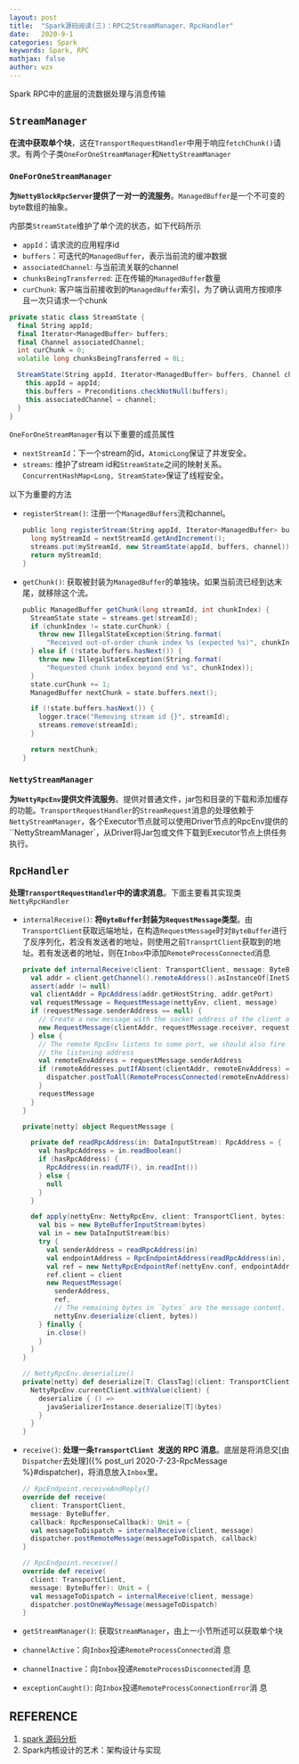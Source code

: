 ```yaml
---
layout: post
title:  "Spark源码阅读(三)：RPC之StreamManager、RpcHandler"
date:   2020-9-1
categories: Spark
keywords: Spark, RPC
mathjax: false
author: wzx
---
```


Spark RPC中的底层的流数据处理与消息传输




## `StreamManager`

**在流中获取单个块**，这在`TransportRequestHandler`中用于响应`fetchChunk()`请求。有两个子类`OneForOneStreamManager`和`NettyStreamManager`

### `OneForOneStreamManager`

**为`NettyBlockRpcServer`提供了一对一的流服务**。`ManagedBuffer`是一个不可变的byte数组的抽象。

内部类`StreamState`维护了单个流的状态，如下代码所示

- `appId`：请求流的应用程序id
- `buffers`：可迭代的`ManagedBuffer`，表示当前流的缓冲数据
- `associatedChannel`: 与当前流关联的channel
- `chunksBeingTransferred`: 正在传输的`ManagedBuffer`数量
- `curChunk`: 客户端当前接收到的`ManagedBuffer`索引，为了确认调用方按顺序且一次只请求一个chunk

```scala
private static class StreamState {
  final String appId;
  final Iterator<ManagedBuffer> buffers;
  final Channel associatedChannel;
  int curChunk = 0;
  volatile long chunksBeingTransferred = 0L;

  StreamState(String appId, Iterator<ManagedBuffer> buffers, Channel channel) {
    this.appId = appId;
    this.buffers = Preconditions.checkNotNull(buffers);
    this.associatedChannel = channel;
  }
}
```

`OneForOneStreamManager`有以下重要的成员属性

- `nextStreamId`：下一个stream的id，`AtomicLong`保证了并发安全。
- `streams`: 维护了stream id和`StreamState`之间的映射关系。`ConcurrentHashMap<Long, StreamState>`保证了线程安全。

以下为重要的方法

- `registerStream()`: 注册一个`ManagedBuffers`流和channel。

  ```scala
  public long registerStream(String appId, Iterator<ManagedBuffer> buffers, Channel channel) {
    long myStreamId = nextStreamId.getAndIncrement();
    streams.put(myStreamId, new StreamState(appId, buffers, channel));
    return myStreamId;
  }
  ```

- `getChunk()`: 获取被封装为`ManagedBuffer`的单独块。如果当前流已经到达末尾，就移除这个流。

  ```scala
  public ManagedBuffer getChunk(long streamId, int chunkIndex) {
    StreamState state = streams.get(streamId);
    if (chunkIndex != state.curChunk) {
      throw new IllegalStateException(String.format(
        "Received out-of-order chunk index %s (expected %s)", chunkIndex, state.curChunk));
    } else if (!state.buffers.hasNext()) {
      throw new IllegalStateException(String.format(
        "Requested chunk index beyond end %s", chunkIndex));
    }
    state.curChunk += 1;
    ManagedBuffer nextChunk = state.buffers.next();

    if (!state.buffers.hasNext()) {
      logger.trace("Removing stream id {}", streamId);
      streams.remove(streamId);
    }

    return nextChunk;
  }
  ```



### `NettyStreamManager`

**为`NettyRpcEnv`提供文件流服务**。提供对普通文件，jar包和目录的下载和添加缓存的功能。`TransportRequestHandler`的`StreamRequest`消息的处理依赖于`NettyStreamManager`，各个Executor节点就可以使用Driver节点的RpcEnv提供的``NettyStreamManager`，从Driver将Jar包或文件下载到Executor节点上供任务执行。

## `RpcHandler`

**处理`TransportRequestHandler`中的请求消息**。下面主要看其实现类`NettyRpcHandler`

- `internalReceive()`: **将`ByteBuffer`封装为`RequestMessage`类型**。由`TransportClient`获取远端地址，在构造`RequestMessage`时对`ByteBuffer`进行了反序列化，若没有发送者的地址，则使用之前`TransprtClient`获取到的地址。若有发送者的地址，则在`Inbox`中添加`RemoteProcessConnected`消息

  ```scala
  private def internalReceive(client: TransportClient, message: ByteBuffer): RequestMessage = {
    val addr = client.getChannel().remoteAddress().asInstanceOf[InetSocketAddress]
    assert(addr != null)
    val clientAddr = RpcAddress(addr.getHostString, addr.getPort)
    val requestMessage = RequestMessage(nettyEnv, client, message)
    if (requestMessage.senderAddress == null) {
      // Create a new message with the socket address of the client as the sender.
      new RequestMessage(clientAddr, requestMessage.receiver, requestMessage.content)
    } else {
      // The remote RpcEnv listens to some port, we should also fire a RemoteProcessConnected for
      // the listening address
      val remoteEnvAddress = requestMessage.senderAddress
      if (remoteAddresses.putIfAbsent(clientAddr, remoteEnvAddress) == null) {
        dispatcher.postToAll(RemoteProcessConnected(remoteEnvAddress))
      }
      requestMessage
    }
  }

  private[netty] object RequestMessage {

    private def readRpcAddress(in: DataInputStream): RpcAddress = {
      val hasRpcAddress = in.readBoolean()
      if (hasRpcAddress) {
        RpcAddress(in.readUTF(), in.readInt())
      } else {
        null
      }
    }

    def apply(nettyEnv: NettyRpcEnv, client: TransportClient, bytes: ByteBuffer): RequestMessage = {
      val bis = new ByteBufferInputStream(bytes)
      val in = new DataInputStream(bis)
      try {
        val senderAddress = readRpcAddress(in)
        val endpointAddress = RpcEndpointAddress(readRpcAddress(in), in.readUTF())
        val ref = new NettyRpcEndpointRef(nettyEnv.conf, endpointAddress, nettyEnv)
        ref.client = client
        new RequestMessage(
          senderAddress,
          ref,
          // The remaining bytes in `bytes` are the message content.
          nettyEnv.deserialize(client, bytes))
      } finally {
        in.close()
      }
    }
  }

  // NettyRpcEnv.deserialize()
  private[netty] def deserialize[T: ClassTag](client: TransportClient, bytes: ByteBuffer): T = {
    NettyRpcEnv.currentClient.withValue(client) {
      deserialize { () =>
        javaSerializerInstance.deserialize[T](bytes)
      }
    }
  }
  ```

- `receive()`:  **处理一条`TransportClient `发送的 RPC 消息**。底层是将消息交[由`Dispatcher`去处理]({% post_url 2020-7-23-RpcMessage %}#dispatcher)，将消息放入`Inbox`里。

  ```scala
  // RpcEndpoint.receiveAndReply()
  override def receive(
    client: TransportClient,
    message: ByteBuffer,
    callback: RpcResponseCallback): Unit = {
    val messageToDispatch = internalReceive(client, message)
    dispatcher.postRemoteMessage(messageToDispatch, callback)
  }

  // RpcEndpoint.receive()
  override def receive(
    client: TransportClient,
    message: ByteBuffer): Unit = {
    val messageToDispatch = internalReceive(client, message)
    dispatcher.postOneWayMessage(messageToDispatch)
  }
  ```

- `getStreamManager()`: 获取`StreamManager`，由上一小节所述可以获取单个块

- `channelActive`：向`Inbox`投递`RemoteProcessConnected`消 息

- `channelInactive`：向`Inbox`投递`RemoteProcessDisconnected`消 息

- `exceptionCaught()`: 向`Inbox`投递`RemoteProcessConnectionError`消 息

## REFERENCE

1. [spark 源码分析](https://www.cnblogs.com/johnny666888/p/11259944.html)
2. Spark内核设计的艺术：架构设计与实现
